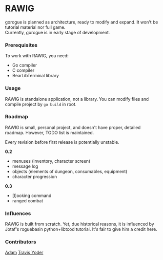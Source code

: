 # RAWIG

gorogue is planned as architecture, ready to modify and expand. It won't be tutorial material nor full game.  
Currently, gorogue is in early stage of development.

### Prerequisites

To work with RAWIG, you need:  
 - Go compiler  
 - C compiler  
 - BearLibTerminal library  

### Usage

RAWIG is standalone application, not a library. You can modify files and compile project by `go build` in root.

### Roadmap

RAWIG is small, personal project, and doesn't have proper, detailed roadmap. However, TODO list is maintained.

Every revision before first release is potentially unstable.

**0.2**  
- menuses (inventory, character screen)  
- message log  
- objects (elements of dungeon, consumables, equipment)  
- character progression

**0.3**  
- [l]ooking command  
- ranged combat  

### Influences

RAWIG is built from scratch. Yet, due historical reasons, it is influenced by Jotaf's roguebasin python+libtcod tutorial. It's fair to give him a credit here.

### Contributors

[Adam](https://github.com/adam-weiler)
[Travis Yoder](https://github.com/trayo)
